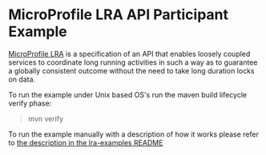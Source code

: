 # MicroProfile LRA API Participant Example

[MicroProfile LRA](https://github.com/eclipse/microprofile-lra) is a specification of an API that
enables loosely coupled services to coordinate long running activities in such a way as to
guarantee a globally consistent outcome without the need to take long duration locks on data.

To run the example under Unix based OS's run the maven build lifecycle verify phase:

> mvn verify

To run the example manually with a description of how it works please refer to
[the description in the lra-examples README](../README.md#running-the-api-participant-example)

